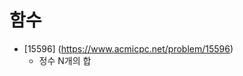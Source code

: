 함수
==========================================================================================
* [15596] (https://www.acmicpc.net/problem/15596)
  * 정수 N개의 합